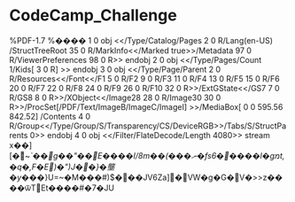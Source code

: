 # CodeCamp_Challenge

%PDF-1.7
%����
1 0 obj
<</Type/Catalog/Pages 2 0 R/Lang(en-US) /StructTreeRoot 35 0 R/MarkInfo<</Marked true>>/Metadata 97 0 R/ViewerPreferences 98 0 R>>
endobj
2 0 obj
<</Type/Pages/Count 1/Kids[ 3 0 R] >>
endobj
3 0 obj
<</Type/Page/Parent 2 0 R/Resources<</Font<</F1 5 0 R/F2 9 0 R/F3 11 0 R/F4 13 0 R/F5 15 0 R/F6 20 0 R/F7 22 0 R/F8 24 0 R/F9 26 0 R/F10 32 0 R>>/ExtGState<</GS7 7 0 R/GS8 8 0 R>>/XObject<</Image28 28 0 R/Image30 30 0 R>>/ProcSet[/PDF/Text/ImageB/ImageC/ImageI] >>/MediaBox[ 0 0 595.56 842.52] /Contents 4 0 R/Group<</Type/Group/S/Transparency/CS/DeviceRGB>>/Tabs/S/StructParents 0>>
endobj
4 0 obj
<</Filter/FlateDecode/Length 4080>>
stream
x��][�ܶ~_`��g��"��E����I/8m��(���ނ�fs6�����l�gמt,�q�,F�E)�")J��\}�壟�y���_}U=~�M���#)$���JV6Za]�VW�g�G�V�>>z����ѿTEt����#�7�JU